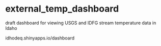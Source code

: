 # external_temp_dashboard
draft dashboard for viewing USGS and IDFG stream temperature data in Idaho

idhodeq.shinyapps.io/dashboard
